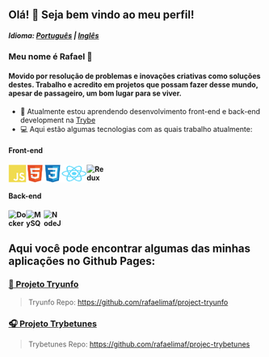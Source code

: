 ## Olá! 👋 Seja bem vindo ao meu perfil!
##### Idioma: [Português](https://github.com/rafaelimaf/rafaelimaf/blob/main/README.md) | [Inglês](https://github.com/rafaelimaf/rafaelimaf/blob/main/README-en.md)

### Meu nome é Rafael 🌃

#### Movido por resolução de problemas e inovações criativas como soluções destes. Trabalho e acredito em projetos que possam fazer desse mundo, apesar de passageiro, um bom lugar para se viver.

- 📝 Atualmente estou aprendendo desenvolvimento front-end e back-end development na <a href="https://github.com/betrybe">Trybe</a>
- 💻 Aqui estão algumas tecnologias com as quais trabalho atualmente:

<div style="display: inline_block">
  <h4>Front-end<h4/>
  <img align="left" height="35" width="35" src="https://raw.githubusercontent.com/devicons/devicon/master/icons/javascript/javascript-plain.svg" alt="Javascript">
  <img align="left" height="35" width="35" src="https://raw.githubusercontent.com/devicons/devicon/master/icons/html5/html5-original.svg" alt="HTML">
  <img align="left" height="35" width="35" src="https://raw.githubusercontent.com/devicons/devicon/master/icons/css3/css3-original.svg" alt="CSS">
  <img align="left" height="35" width="50" src="https://raw.githubusercontent.com/devicons/devicon/master/icons/react/react-original.svg" alt="React">
  <img align="left" height="35" width="40" src="https://bendyworks.com/assets/images/blog/2020-05-04-ionic-react-and-redux-74ed1080.png" alt="Redux">
</div>
</br>
</br>

<div style="display: inline_block">
  <h4>Back-end<h4/>
  <img align="left" height="35" width="35" src="https://user-images.githubusercontent.com/51785898/91357841-3fea0c00-e7c8-11ea-91de-947891a2dec6.png" alt="Docker">
  <img align="left" height="35" width="35" src="https://www.freepnglogos.com/uploads/logo-mysql-png/logo-mysql-mysql-logo-png-images-are-download-crazypng-21.png" alt="MySQL">
  <img align="left" height="35" width="34" src="https://cdn.freebiesupply.com/logos/large/2x/nodejs-icon-logo-png-transparent.png" alt="NodeJS">
</div>
</br>
</br>

## Aqui você pode encontrar algumas das minhas aplicações no Github Pages:

### [🎴 Projeto Tryunfo](https://rafaelimaf.github.io/project-tryunfo/)
> Tryunfo Repo: https://github.com/rafaelimaf/project-tryunfo
### [🎧 Projeto Trybetunes](https://rafaelimaf.github.io/project-tybetunes)
> Trybetunes Repo: https://github.com/rafaelimaf/projec-trybetunes
